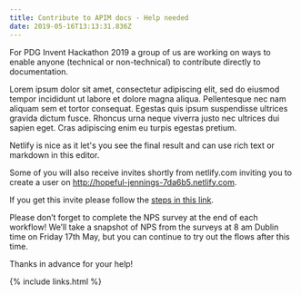 ```yaml
---
title: Contribute to APIM docs - Help needed
date: 2019-05-16T13:13:31.836Z
---
```

For PDG Invent Hackathon 2019 a group of us are working on ways to enable anyone (technical or non-technical) to contribute directly to documentation.

Lorem ipsum dolor sit amet, consectetur adipiscing elit, sed do eiusmod tempor incididunt ut labore et dolore magna aliqua. Pellentesque nec nam aliquam sem et tortor consequat. Egestas quis ipsum suspendisse ultrices gravida dictum fusce. Rhoncus urna neque viverra justo nec ultrices dui sapien eget. Cras adipiscing enim eu turpis egestas pretium. 

Netlify is nice as it let's you see the final result and can use rich text or markdown in this editor.

Some of you will also receive invites shortly from netlify.com inviting you to create a user on http://hopeful-jennings-7da6b5.netlify.com. 

If you get this invite please follow the [steps in this link](<https://techweb.axway.com/confluence/display/RDAPI/Docs4all+Hackathon+2019+user+testing#Docs4allHackathon2019usertesting-Option2-TesttheNetlifyCMSworkflow(Inviteonly) .>).

Please don’t forget to complete the NPS survey at the end of each workflow! We’ll take a snapshot of NPS from the surveys at 8 am Dublin time on Friday 17th May, but you can continue to try out the flows after this time.

Thanks in advance for your help!

{% include links.html %}
